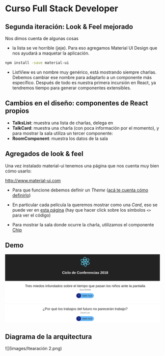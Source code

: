 # Curso Full Stack Developer

## Segunda iteración: Look & Feel mejorado

Nos dimos cuenta de algunas cosas

- la lista se ve horrible (jeje). Para eso agregamos Material UI Design que nos ayudará a maquetar la aplicación.

```bash
npm install -save material-ui
```

- ListView es un nombre muy genérico, está mostrando siempre charlas. Debemos cambiar ese nombre para adaptarlo a un componente más específico. Después de todo es nuestra primera incursión en React, ya tendremos tiempo para generar componentes extensibles.

## Cambios en el diseño: componentes de React propios

- **TalksList**: muestra una lista de charlas, delega en
- **TalkCard**: muestra una charla (con poca información por el momento), y para mostrar la sala utiliza un tercer componente:
- **RoomComponent**: muestra los datos de la sala

## Agregados de look & feel

Una vez instalado material-ui tenemos una página que nos cuenta muy bien cómo usarlo:

http://www.material-ui.com

* Para que funcione debemos definir un _Theme_ ([acá te cuenta cómo definirlo](http://www.material-ui.com/#/customization/themes))

* En particular cada película la queremos mostrar como una _Card_, eso se puede ver en [esta página](http://www.material-ui.com/#/components/card) (hay que hacer click sobre los símbolos ```<>``` para ver el código)

* Para mostrar la sala donde ocurre la charla, utilizamos el componente [Chip](http://www.material-ui.com/#/components/chip)

## Demo

![](images/demo.png)

## Diagrama de la arquitectura

![](images/Itearación 2.png)
